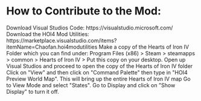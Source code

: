 <h1> How to Contribute to the Mod: </h1>
Download Visual Studios Code:
  https://visualstudio.microsoft.com/
Download the HOI4 Mod Utilities:
  https://marketplace.visualstudio.com/items?itemName=Chaofan.hoi4modutilities
Make a copy of the Hearts of Iron IV Folder which you can find under: 
  Program Files (x86) > Steam > steamapps > common > Hearts of Iron IV > 
Put this copy on your desktop. 
Open up Visual Studios and proceed to open the copy of the Hearts of Iron IV folder
Click on "View" and then click on "Command Palette" then type in "HOI4 Preview World Map". This will bring up the entire Hearts of Iron IV map
Go to View Mode and select "States". 
Go to Display and click on "Show Display" to turn it off. 
